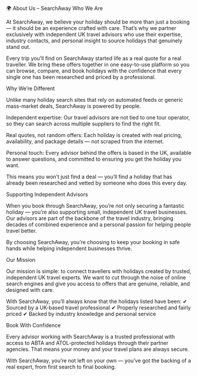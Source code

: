 🌍 About Us – SearchAway
Who We Are

At SearchAway, we believe your holiday should be more than just a booking — it should be an experience crafted with care. That’s why we partner exclusively with independent UK travel advisors who use their expertise, industry contacts, and personal insight to source holidays that genuinely stand out.

Every trip you’ll find on SearchAway started life as a real quote for a real traveller. We bring these offers together in one easy-to-use platform so you can browse, compare, and book holidays with the confidence that every single one has been researched and priced by a professional.

Why We’re Different

Unlike many holiday search sites that rely on automated feeds or generic mass-market deals, SearchAway is powered by people.

Independent expertise: Our travel advisors are not tied to one tour operator, so they can search across multiple suppliers to find the right fit.

Real quotes, not random offers: Each holiday is created with real pricing, availability, and package details — not scraped from the internet.

Personal touch: Every advisor behind the offers is based in the UK, available to answer questions, and committed to ensuring you get the holiday you want.

This means you won’t just find a deal — you’ll find a holiday that has already been researched and vetted by someone who does this every day.

Supporting Independent Advisors

When you book through SearchAway, you’re not only securing a fantastic holiday — you’re also supporting small, independent UK travel businesses. Our advisors are part of the backbone of the travel industry, bringing decades of combined experience and a personal passion for helping people travel better.

By choosing SearchAway, you’re choosing to keep your booking in safe hands while helping independent businesses thrive.

Our Mission

Our mission is simple: to connect travellers with holidays created by trusted, independent UK travel experts. We want to cut through the noise of online search engines and give you access to offers that are genuine, reliable, and designed with care.

With SearchAway, you’ll always know that the holidays listed have been:
✔ Sourced by a UK-based travel professional
✔ Properly researched and fairly priced
✔ Backed by industry knowledge and personal service

Book With Confidence

Every advisor working with SearchAway is a trusted professional with access to ABTA and ATOL-protected holidays through their partner agencies. That means your money and your travel plans are always secure.

With SearchAway, you’re not left on your own — you’ve got the backing of a real expert, from first search to final booking.
